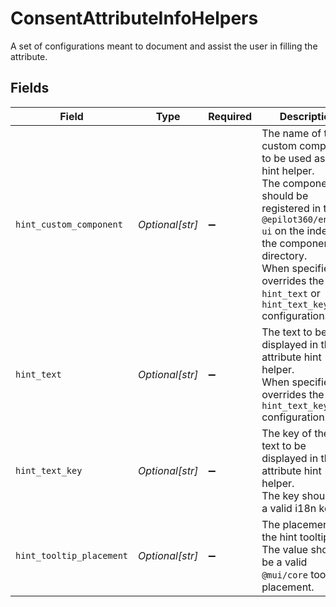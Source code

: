 # ConsentAttributeInfoHelpers

A set of configurations meant to document and assist the user in filling the attribute.


## Fields

| Field                                                                                                                                                                                                                                                     | Type                                                                                                                                                                                                                                                      | Required                                                                                                                                                                                                                                                  | Description                                                                                                                                                                                                                                               | Example                                                                                                                                                                                                                                                   |
| --------------------------------------------------------------------------------------------------------------------------------------------------------------------------------------------------------------------------------------------------------- | --------------------------------------------------------------------------------------------------------------------------------------------------------------------------------------------------------------------------------------------------------- | --------------------------------------------------------------------------------------------------------------------------------------------------------------------------------------------------------------------------------------------------------- | --------------------------------------------------------------------------------------------------------------------------------------------------------------------------------------------------------------------------------------------------------- | --------------------------------------------------------------------------------------------------------------------------------------------------------------------------------------------------------------------------------------------------------- |
| `hint_custom_component`                                                                                                                                                                                                                                   | *Optional[str]*                                                                                                                                                                                                                                           | :heavy_minus_sign:                                                                                                                                                                                                                                        | The name of the custom component to be used as the hint helper.<br/>The component should be registered in the `@epilot360/entity-ui` on the index of the components directory.<br/>When specified it overrides the `hint_text` or `hint_text_key` configuration.<br/> |                                                                                                                                                                                                                                                           |
| `hint_text`                                                                                                                                                                                                                                               | *Optional[str]*                                                                                                                                                                                                                                           | :heavy_minus_sign:                                                                                                                                                                                                                                        | The text to be displayed in the attribute hint helper.<br/>When specified it overrides the `hint_text_key` configuration.<br/>                                                                                                                            |                                                                                                                                                                                                                                                           |
| `hint_text_key`                                                                                                                                                                                                                                           | *Optional[str]*                                                                                                                                                                                                                                           | :heavy_minus_sign:                                                                                                                                                                                                                                        | The key of the hint text to be displayed in the attribute hint helper.<br/>The key should be a valid i18n key.<br/>                                                                                                                                       |                                                                                                                                                                                                                                                           |
| `hint_tooltip_placement`                                                                                                                                                                                                                                  | *Optional[str]*                                                                                                                                                                                                                                           | :heavy_minus_sign:                                                                                                                                                                                                                                        | The placement of the hint tooltip.<br/>The value should be a valid `@mui/core` tooltip placement.<br/>                                                                                                                                                    | top                                                                                                                                                                                                                                                       |